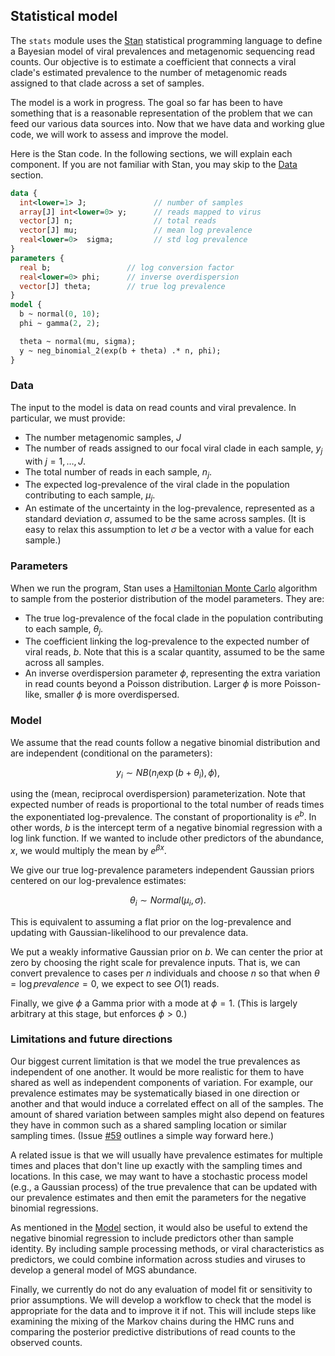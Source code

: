 ## Statistical model

The `stats` module uses the [Stan](https://mc-stan.org/) statistical programming language to define a Bayesian model of viral prevalences and metagenomic sequencing read counts.
Our objective is to estimate a coefficient that connects a viral clade's estimated prevalence to the number of metagenomic reads assigned to that clade across a set of samples.

The model is a work in progress.
The goal so far has been to have something that is a reasonable representation of the problem that we can feed our various data sources into.
Now that we have data and working glue code, we will work to assess and improve the model.

Here is the Stan code.
In the following sections, we will explain each component.
If you are not familiar with Stan, you may skip to the [Data](#data) section.

```stan
data {
  int<lower=1> J;               // number of samples
  array[J] int<lower=0> y;      // reads mapped to virus
  vector[J] n;                  // total reads
  vector[J] mu;                 // mean log prevalence
  real<lower=0>  sigma;         // std log prevalence
}
parameters {
  real b;                 // log conversion factor
  real<lower=0> phi;      // inverse overdispersion
  vector[J] theta;        // true log prevalence
}
model {
  b ~ normal(0, 10);
  phi ~ gamma(2, 2);

  theta ~ normal(mu, sigma);
  y ~ neg_binomial_2(exp(b + theta) .* n, phi);
}
```

### Data

The input to the model is data on read counts and viral prevalence.
In particular, we must provide:

- The number metagenomic samples, $J$
- The number of reads assigned to our focal viral clade in each sample, $y_j$ with $j = 1, \ldots, J$. 
- The total number of reads in each sample, $n_j$.
- The expected log-prevalence of the viral clade in the population contributing to each sample, $\mu_j$.
- An estimate of the uncertainty in the log-prevalence, represented as a standard deviation $\sigma$, assumed to be the same across samples. (It is easy to relax this assumption to let $\sigma$ be a vector with a value for each sample.)

### Parameters

When we run the program, Stan uses a [Hamiltonian Monte Carlo](https://en.wikipedia.org/wiki/Hamiltonian_Monte_Carlo) algorithm to sample from the posterior distribution of the model parameters. 
They are:

- The true log-prevalence of the focal clade in the population contributing to each sample, $\theta_j$.
- The coefficient linking the log-prevalence to the expected number of viral reads, $b$. Note that this is a scalar quantity, assumed to be the same across all samples.
- An inverse overdispersion parameter $\phi$, representing the extra variation in read counts beyond a Poisson distribution. Larger $\phi$ is more Poisson-like, smaller $\phi$ is more overdispersed.

### Model

We assume that the read counts follow a negative binomial distribution and are independent (conditional on the parameters):

$$
y_i \sim NB(n_i \exp(b + \theta_i), \phi),
$$

using the (mean, reciprocal overdispersion) parameterization.
Note that expected number of reads is proportional to the total number of reads times the exponentiated log-prevalence.
The constant of proportionality is $e^b$.
In other words, $b$ is the intercept term of a negative binomial regression with a log link function.
If we wanted to include other predictors of the abundance, $x$, we would multiply the mean by $e^{\beta x}$. 

We give our true log-prevalence parameters independent Gaussian priors centered on our log-prevalence estimates:

$$
\theta_i \sim Normal(\mu_i, \sigma).
$$

This is equivalent to assuming a flat prior on the log-prevalence and updating with Gaussian-likelihood to our prevalence data.

We put a weakly informative Gaussian prior on $b$.
We can center the prior at zero by choosing the right scale for prevalence inputs.
That is, we can convert prevalence to cases per $n$ individuals and choose $n$ so that when $\theta = \log prevalence = 0$, we expect to see $O(1)$ reads.

Finally, we give $\phi$ a Gamma prior with a mode at $\phi = 1$.
(This is largely arbitrary at this stage, but enforces $\phi > 0$.)

### Limitations and future directions

Our biggest current limitation is that we model the true prevalences as independent of one another.
It would be more realistic for them to have shared as well as independent components of variation.
For example, our prevalence estimates may be systematically biased in one direction or another and that would induce a correlated effect on all of the samples.
The amount of shared variation between samples might also depend on features they have in common such as a shared sampling location or similar sampling times.
(Issue [#59](https://github.com/naobservatory/p2ra/issues/59) outlines a simple way forward here.)

A related issue is that we will usually have prevalence estimates for multiple times and places that don't line up exactly with the sampling times and locations.
In this case, we may want to have a stochastic process model (e.g., a Gaussian process) of the true prevalence that can be updated with our prevalence estimates and then emit the parameters for the negative binomial regressions.

As mentioned in the [Model](#model) section, it would also be useful to extend the negative binomial regression to include predictors other than sample identity.
By including sample processing methods, or viral characteristics as predictors, we could combine information across studies and viruses to develop a general model of MGS abundance. 

Finally, we currently do not do any evaluation of model fit or sensitivity to prior assumptions.
We will develop a workflow to check that the model is appropriate for the data and to improve it if not.
This will include steps like examining the mixing of the Markov chains during the HMC runs and comparing the posterior predictive distributions of read counts to the observed counts.
